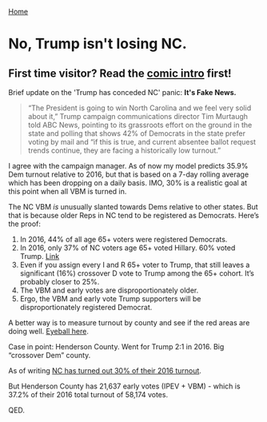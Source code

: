 [Home](https://joeisdone.github.io/)

# No, Trump isn't losing NC. 

## First time visitor? Read the [comic intro](https://joeisdone.github.io/comic.html) first!

Brief update on the 'Trump has conceded NC' panic: **It's Fake News.**

> “The President is going to win North Carolina and we feel very solid about it,” Trump campaign communications director Tim Murtaugh told ABC News, pointing to its grassroots effort on the ground in the state and polling that shows 42% of Democrats in the state prefer voting by mail and “if this is true, and current absentee ballot request trends continue, they are facing a historically low turnout.”

I agree with the campaign manager. As of now my model predicts 35.9% Dem turnout relative to 2016, but that is based on a 7-day rolling average which has been dropping on a daily basis. IMO, 30% is a realistic goal at this point when all VBM is turned in. 

The NC VBM *is* unusually slanted towards Dems relative to other states. But that is because older Reps in NC tend to be registered as Democrats. Here’s the proof:

1. In 2016, 44% of all age 65+ voters were registered Democrats.
2. In 2016, only 37% of NC voters age 65+ voted Hillary. 60% voted Trump. [Link](https://www.cnn.com/election/2016/results/exit-polls/north-carolina/president)
3. Even if you assign every I and R 65+ voter to Trump, that still leaves a significant (16%) crossover D vote to Trump among the 65+ cohort. It’s probably closer to 25%.
4. The VBM and early votes are disproportionately older.
5. Ergo, the VBM and early vote Trump supporters will be disproportionately registered Democrat.

A better way is to measure turnout by county and see if the red areas are doing well. [Eyeball here](https://electproject.github.io/Early-Vote-2020G/NC.html). 

Case in point: Henderson County. Went for Trump 2:1 in 2016. Big “crossover Dem” county.

As of writing [NC has turned out 30% of their 2016 turnout](https://targetearly.targetsmart.com/?view_type=State&demo=Modeled%20Party&demo_val=All&state=NC).

But Henderson County has 21,637 early votes (IPEV + VBM) - which is 37.2% of their 2016 total turnout of 58,174 votes. 

QED. 